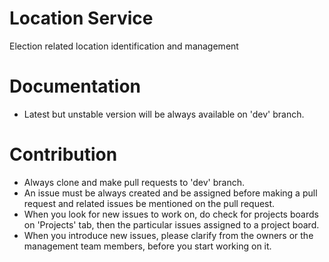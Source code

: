 # Location Service
Election related location identification and management

# Documentation
- Latest but unstable version will be always available on 'dev' branch.

# Contribution
- Always clone and make pull requests to 'dev' branch.
- An issue must be always created and be assigned before making a pull request and related issues be mentioned on the pull request.
- When you look for new issues to work on, do check for projects boards on 'Projects' tab, then the particular issues assigned to a project board.
- When you introduce new issues, please clarify from the owners or the management team members, before you start working on it.
